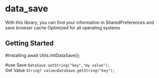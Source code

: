 # data_save

With this library, you can find your information in
SharedPreferences
and save browser cache
Optimized for all operating systems

## Getting Started

#Installing
await Utils.initDataSave();

#use
Save
`DataSave.setString("key","my value");`
</br>
Get Value
`String? value=DataSave.getString("key");`
